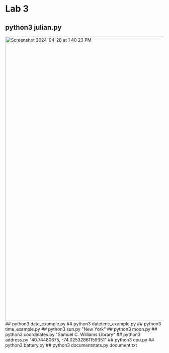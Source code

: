 # Lab 3
## python3 julian.py
<img width="905" alt="Screenshot 2024-04-28 at 1 40 23 PM" src="https://github.com/andrewec0/EE-322/assets/117099928/0cef3891-10e8-4a99-a50a-1b5d4da465cc">
## python3 date_example.py
## python3 datetime_example.py
## python3 time_example.py
## python3 sun.py "New York"
## python3 moon.py
## python3 coordinates.py "Samuel C. Williams Library"
## python3 address.py "40.74480675, -74.02532861159351"
## python3 cpu.py
## python3 battery.py
## python3 documentstats.py document.txt
